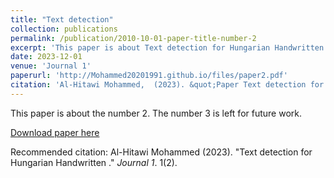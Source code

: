 ```yaml
---
title: "Text detection"
collection: publications
permalink: /publication/2010-10-01-paper-title-number-2
excerpt: 'This paper is about Text detection for Hungarian Handwritten'
date: 2023-12-01
venue: 'Journal 1'
paperurl: 'http://Mohammed20201991.github.io/files/paper2.pdf'
citation: 'Al-Hitawi Mohammed,  (2023). &quot;Paper Text detection for Hungarian Handwritten.&quot; <i>Journal 1</i>. 1(2).'
---
```

This paper is about the number 2. The number 3 is left for future work.

[Download paper here](http://academicpages.github.io/files/paper2.pdf)

Recommended citation: Al-Hitawi Mohammed (2023). "Text detection for Hungarian Handwritten ." <i>Journal 1</i>. 1(2).